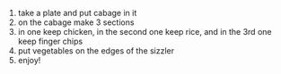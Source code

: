 1. take a plate and put cabage in it
2. on the cabage make 3 sections
3. in one keep chicken, in the second one keep rice, and in the 3rd one keep finger chips
4. put vegetables on the edges of the sizzler
5. enjoy!
